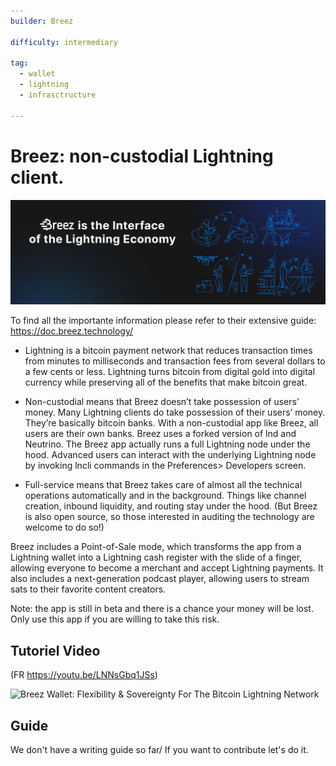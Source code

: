 ```yaml
---
builder: Breez

difficulty: intermediary

tag: 
  - wallet
  - lightning
  - infrasctructure

---
```


# Breez: non-custodial Lightning client.

![cover](assets/0.jpeg)

To find all the importante information please refer to their extensive guide: https://doc.breez.technology/

- Lightning is a bitcoin payment network that reduces transaction times from minutes to milliseconds and transaction fees from several dollars to a few cents or less. Lightning turns bitcoin from digital gold into digital currency while preserving all of the benefits that make bitcoin great.

- Non-custodial means that Breez doesn’t take possession of users’ money. Many Lightning clients do take possession of their users’ money. They’re basically bitcoin banks. With a non-custodial app like Breez, all users are their own banks. Breez uses a forked version of lnd and Neutrino. The Breez app actually runs a full Lightning node under the hood. Advanced users can interact with the underlying Lightning node by invoking lncli commands in the Preferences> Developers screen.

- Full-service means that Breez takes care of almost all the technical operations automatically and in the background. Things like channel creation, inbound liquidity, and routing stay under the hood. (But Breez is also open source, so those interested in auditing the technology are welcome to do so!)

Breez includes a Point-of-Sale mode, which transforms the app from a Lightning wallet into a Lightning cash register with the slide of a finger, allowing everyone to become a merchant and accept Lightning payments. It also includes a next-generation podcast player, allowing users to stream sats to their favorite content creators.

Note: the app is still in beta and there is a chance your money will be lost. Only use this app if you are willing to take this risk.


## Tutoriel Video 

(FR https://youtu.be/LNNsGbq1JSs)

![ Breez Wallet: Flexibility & Sovereignty For The Bitcoin Lightning Network ](https://youtu.be/Z_yiPM2gzk0)

## Guide

We don't have a writing guide so far/ If you want to contribute let's do it. 